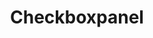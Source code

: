 ---
layout: pattern.njk
tags: 
    - legacy_components_en
key: checkboxpanel-legacy_en
title: Checkboxpanel
parent: legacy_components_en
image: legacy/overview/checkboxpanel.webp
keywords: 
order: 70
---